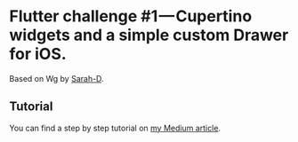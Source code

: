 # Flutter challenge #1 — Cupertino widgets and a simple custom Drawer for iOS.

Based on Wg by [Sarah-D](https://dribbble.com/Sarah-D).

## Tutorial

You can find a step by step tutorial on [my Medium article](https://medium.com/glottery/dribbble-challenge-1-cupertino-widgets-and-a-simple-custom-drawer-for-ios-1c3a2cd4d221).
